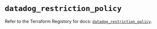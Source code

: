 # `datadog_restriction_policy`

Refer to the Terraform Registory for docs: [`datadog_restriction_policy`](https://registry.terraform.io/providers/datadog/datadog/3.33.0/docs/resources/restriction_policy).
